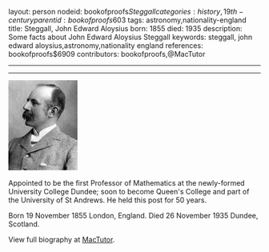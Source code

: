 layout: person
nodeid: bookofproofs$Steggall
categories: history,19th-century
parentid: bookofproofs$603
tags: astronomy,nationality-england
title: Steggall, John Edward Aloysius
born: 1855
died: 1935
description: Some facts about John Edward Aloysius Steggall
keywords: steggall, john edward aloysius,astronomy,nationality england
references: bookofproofs$6909
contributors: bookofproofs,@MacTutor

---


---

![Steggall.jpg](https://github.com/bookofproofs/bookofproofs.github.io/blob/main/_sources/_assets/images/portraits/Steggall.jpg?raw=true)

Appointed to be the first Professor of Mathematics at the newly-formed University College Dundee; soon to become Queen's College and part of the University of St Andrews. He held this post for 50 years.

Born 19 November 1855 London, England. Died 26 November 1935 Dundee, Scotland.


View full biography at [MacTutor](https://mathshistory.st-andrews.ac.uk/Biographies/Steggall/).